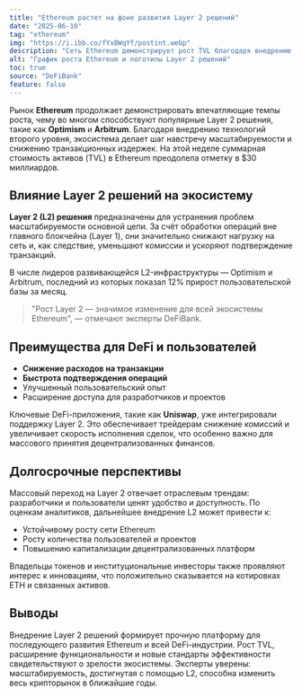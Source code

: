 ```yaml
---
title: "Ethereum растет на фоне развития Layer 2 решений"
date: "2025-06-10"
tag: "ethereum"
img: "https://i.ibb.co/fYxBWqYf/postint.webp"
description: "Сеть Ethereum демонстрирует рост TVL благодаря внедрению Layer 2 решений."
alt: "График роста Ethereum и логотипы Layer 2 решений"
toc: true
source: "DeFiBank"
feature: false
---
```


Рынок **Ethereum** продолжает демонстрировать впечатляющие темпы роста, чему во многом способствуют популярные Layer 2 решения, такие как **Optimism** и **Arbitrum**. Благодаря внедрению технологий второго уровня, экосистема делает шаг навстречу масштабируемости и снижению транзакционных издержек. На этой неделе суммарная стоимость активов (TVL) в Ethereum преодолела отметку в $30 миллиардов.

## Влияние Layer 2 решений на экосистему

**Layer 2 (L2) решения** предназначены для устранения проблем масштабируемости основной цепи. За счёт обработки операций вне главного блокчейна (Layer 1), они значительно снижают нагрузку на сеть и, как следствие, уменьшают комиссии и ускоряют подтверждение транзакций.

В числе лидеров развивающейся L2-инфраструктуры — Optimism и Arbitrum, последний из которых показал 12% прирост пользовательской базы за месяц.

> "Рост Layer 2 — значимое изменение для всей экосистемы Ethereum", — отмечают эксперты DeFiBank.

## Преимущества для DeFi и пользователей

- **Снижение расходов на транзакции**
- **Быстрота подтверждения операций**
- Улучшенный пользовательский опыт
- Расширение доступа для разработчиков и проектов

Ключевые DeFi-приложения, такие как **Uniswap**, уже интегрировали поддержку Layer 2. Это обеспечивает трейдерам снижение комиссий и увеличивает скорость исполнения сделок, что особенно важно для массового принятия децентрализованных финансов.

## Долгосрочные перспективы

Массовый переход на Layer 2 отвечает отраслевым трендам: разработчики и пользователи ценят удобство и доступность. По оценкам аналитиков, дальнейшее внедрение L2 может привести к:

- Устойчивому росту сети Ethereum
- Росту количества пользователей и проектов
- Повышению капитализации децентрализованных платформ

Владельцы токенов и институциональные инвесторы также проявляют интерес к инновациям, что положительно сказывается на котировках ETH и связанных активов.

## Выводы

Внедрение Layer 2 решений формирует прочную платформу для последующего развития Ethereum и всей DeFi-индустрии. Рост TVL, расширение функциональности и новые стандарты эффективности свидетельствуют о зрелости экосистемы. Эксперты уверены: масштабируемость, достигнутая с помощью L2, способна изменить весь крипторынок в ближайшие годы.